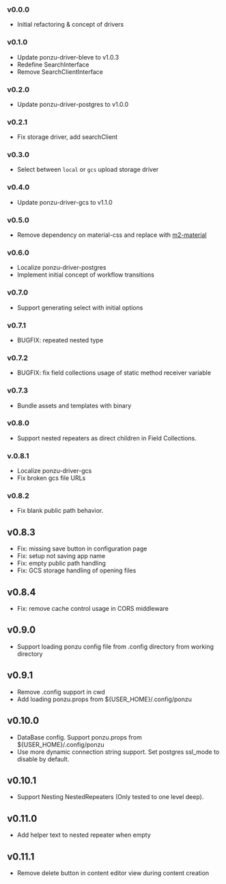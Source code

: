 ### v0.0.0

- Initial refactoring & concept of drivers

### v0.1.0

- Update ponzu-driver-bleve to v1.0.3
- Redefine SearchInterface
- Remove SearchClientInterface

### v0.2.0

- Update ponzu-driver-postgres to v1.0.0

### v0.2.1

- Fix storage driver, add searchClient

### v0.3.0

- Select between `local` or `gcs` upload storage driver

### v0.4.0

- Update ponzu-driver-gcs to v1.1.0

### v0.5.0

- Remove dependency on material-css and replace with [m2-material](https://m2.material.io/)

### v0.6.0

- Localize ponzu-driver-postgres
- Implement initial concept of workflow transitions

### v0.7.0

- Support generating select with initial options

### v0.7.1

- BUGFIX: repeated nested type

### v0.7.2

- BUGFIX: fix field collections usage of static method receiver variable

### v0.7.3
- Bundle assets and templates with binary

### v0.8.0
- Support nested repeaters as direct children in Field Collections.

### v.0.8.1
- Localize ponzu-driver-gcs
- Fix broken gcs file URLs

### v0.8.2
- Fix blank public path behavior.

## v0.8.3
- Fix: missing save button in configuration page
- Fix: setup not saving app name
- Fix: empty public path handling
- Fix: GCS storage handling of opening files

## v0.8.4
- Fix: remove cache control usage in CORS middleware

## v0.9.0
- Support loading ponzu config file from .config directory from working directory

## v0.9.1
- Remove .config support in cwd
- Add loading ponzu.props from ${USER_HOME}/.config/ponzu

## v0.10.0
- DataBase config. Support ponzu.props from ${USER_HOME}/.config/ponzu
- Use more dynamic connection string support. Set postgres ssl_mode to disable by default.

## v0.10.1
- Support Nesting NestedRepeaters (Only tested to one level deep).

## v0.11.0
- Add helper text to nested repeater when empty

## v0.11.1
- Remove delete button in content editor view during content creation